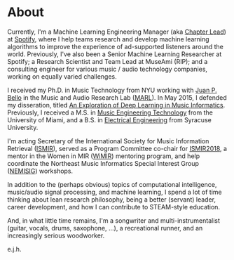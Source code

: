 # About

Currently, I'm a Machine Learning Engineering Manager (aka [Chapter Lead](https://www.quora.com/Whats-the-actual-role-of-chapter-leader-in-Spotify)) at [Spotify](http://spotify.com), where I help teams research and develop machine learning algorithms to improve the experience of ad-supported listeners around the world. Previously, I've also been a Senior Machine Learning Researcher at Spotify; a Research Scientist and Team Lead at MuseAmi (RIP); and a consulting engineer for various music / audio technology companies, working on equally varied challenges.

I received my Ph.D. in Music Technology from NYU working with [Juan P. Bello](https://wp.nyu.edu/jpbello/) in the Music and Audio Research Lab ([MARL](https://steinhardt.nyu.edu/marl/
)). In May 2015, I defended my disseration, titled [An Exploration of Deep Learning in Music Informatics](https://github.com/ejhumphrey/dl4mir-dissertation/raw/master/EJHumphrey_DL4MIR_final.pdf). Previously, I received a M.S. in [Music Engineering Technology](https://mue.music.miami.edu/) from the University of Miami, and a B.S. in [Electrical Engineering](http://eng-cs.syr.edu/) from Syracuse University.

I'm acting Secretary of the International Society for Music Information Retrieval ([ISMIR](http://ismir.net)), served as a Program Committee co-chair for [ISMIR2018](http://ismir2018.ismir.net), a mentor in the Women in MIR ([WiMIR](https://wimir.wordpress.com/)) mentoring program, and help coordinate the Northeast Music Informatics Special Interest Group ([NEMISIG](http://nemisig.org)) workshops.

In addition to the (perhaps obvious) topics of computational intelligence, music/audio signal processing, and machine learning, I spend a lot of time thinking about lean research philosophy, being a better (servant) leader, career development, and how I can contribute to STEAM-style education.

And, in what little time remains, I'm a songwriter and multi-instrumentalist (guitar, vocals, drums, saxophone, ...), a recreational runner, and an increasingly serious woodworker.

e.j.h.
